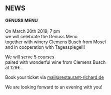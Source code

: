 ## NEWS

**GENUSS MENU**    
<br>
On March 20th 2019, 7 pm  
we will celebrate the Genuss Menu  
together with winery Clemens Busch from Mosel  
and in cooperation with Tagesspiegel!!   

We will serve 5 courses  
paired with wonderful wine from Clemens Busch  
at 129€.  
  
Book your ticket via mail@restaurant-richard.de  
  
We are looking forward to an evening with you!
<br>
